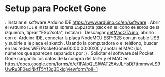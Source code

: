 # Setup para Pocket Gone

. Instalar el software Arduino IDE https://www.arduino.cc/en/software
. Abrir el Arduino IDE e instalar la librería ESp2sota (click en el icono de libros de la izquierda, tipear "ESp2sota", instalar)
. Descargar [getMacOTA.ino](https://github.com/ronibandini/tallerPocketGone/blob/main/getMacOta.ino), abrirlo con el Arduino IDE, conectar la placa NodeMCU ESP-32S con un cable USB y subirle a la placa el sketch
. Usando la computadora o el teléfono, buscar en las redes WiFi PocketGone:00:00:00:00:00 y anotar el MAC (los números que aparecen separados por :)
. Solicitar el software del Pocket Gone cargando los datos de la compra del taller y el MAC en https://docs.google.com/forms/d/e/1FAIpQLSfWAT25AvJLHsDt7ttmmwvLS9UwRu3F0eclNkfT5Yf3g3Dklg/viewform?pli=1




